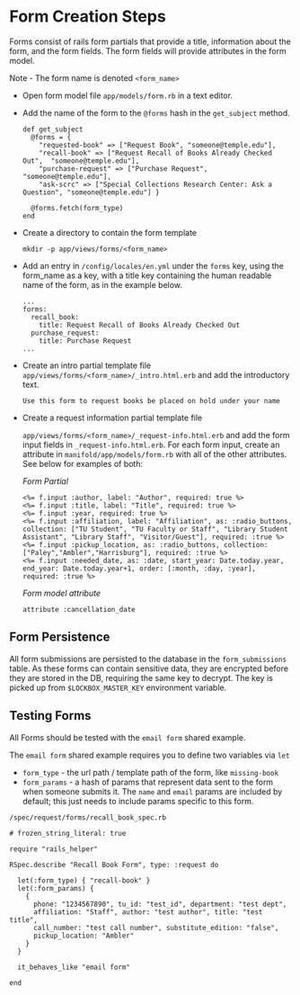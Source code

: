 # Form Creation Steps

Forms consist of rails form partials that provide a title, information
about the form, and the form fields.  The form fields will provide
attributes in the form model.

Note - The form name is denoted `<form_name>`

- Open form model file `app/models/form.rb` in a text editor.

- Add the name of the form to the `@forms` hash in the `get_subject` method.

  ```
  def get_subject
    @forms = {
      "requested-book" => ["Request Book", "someone@temple.edu"],
      "recall-book" => ["Request Recall of Books Already Checked Out",  "someone@temple.edu"],
      "purchase-request" => ["Purchase Request",  "someone@temple.edu"],
      "ask-scrc" => ["Special Collections Research Center: Ask a Question", "someone@temple.edu"] }

    @forms.fetch(form_type)
  end
  ```

- Create a directory to contain the form template

  ```
  mkdir -p app/views/forms/<form_name>
  ```

- Add an entry in `/config/locales/en.yml` under the `forms` key, using the form_name as
a key, with a title key containing the human readable name of the form, as in the example below.

  ```
  ...
  forms:
    recall_book:
      title: Request Recall of Books Already Checked Out
    purchase_request:
      title: Purchase Request
  ...
  ```

- Create an intro partial template file `app/views/forms/<form_name>/_intro.html.erb`
and add the introductory text.

  ```
  Use this form to request books be placed on hold under your name
  ```

- Create a request information partial template file

  `app/views/forms/<form_name>/_request-info.html.erb`
  and add the form input fields in `_request-info.html.erb`. For each form
  input, create an attribute in `manifold/app/models/form.rb` with all of the
  other attributes. See below for examples of both:

  *Form Partial*

  ```
  <%= f.input :author, label: "Author", required: true %>
  <%= f.input :title, label: "Title", required: true %>
  <%= f.input :year, required: true %>
  <%= f.input :affiliation, label: "Affiliation", as: :radio_buttons, collection: ["TU Student", "TU Faculty or Staff", "Library Student Assistant", "Library Staff", "Visitor/Guest"], required: :true %>
  <%= f.input :pickup_location, as: :radio_buttons, collection: ["Paley","Ambler","Harrisburg"], required: :true %>
  <%= f.input :needed_date, as: :date, start_year: Date.today.year, end_year: Date.today.year+1, order: [:month, :day, :year], required: :true %>
  ```

  *Form model attribute*

  ```
  attribute :cancellation_date
  ```

## Form Persistence

All form submissions are persisted to the database in the `form_submissions` table. As these forms can contain sensitive data, they are encrypted before they are stored in the DB, requiring the same key to decrypt. The key is picked up from `$LOCKBOX_MASTER_KEY` environment variable.


## Testing Forms

All Forms should be tested with the `email form` shared example.

The `email form` shared example requires you to define two variables via `let`
* `form_type` - the url path / template path of the form, like `missing-book`
* `form_params` - a hash of params that represent data sent to the form when someone submits it. The `name` and `email` params are included by default; this just needs to include params specific to this form.


`/spec/request/forms/recall_book_spec.rb`
```
# frozen_string_literal: true

require "rails_helper"

RSpec.describe "Recall Book Form", type: :request do

  let(:form_type) { "recall-book" }
  let(:form_params) {
    {
      phone: "1234567890", tu_id: "test_id", department: "test dept",
      affiliation: "Staff", author: "test author", title: "test title",
      call_number: "test call number", substitute_edition: "false",
      pickup_location: "Ambler"
    }
  }

  it_behaves_like "email form"

end
```
